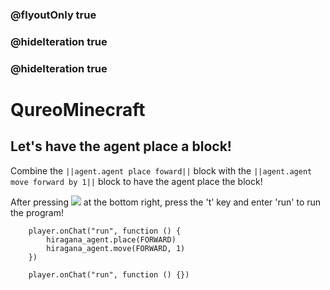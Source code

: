 ### @flyoutOnly true
### @hideIteration true
### @hideIteration true
# QureoMinecraft

## Let's have the agent place a block!

Combine the ``||agent.agent place foward||`` block with the ``||agent.agent move forward by 1||`` block to have the agent place the block!

After pressing ![](https://raw.githubusercontent.com/camp-minecraft/TechkidsCampTutorial/master/images/playbutton.png) at the bottom right, press the 't' key and enter 'run' to run the program!

```ghost
    player.onChat("run", function () {
        hiragana_agent.place(FORWARD)
        hiragana_agent.move(FORWARD, 1)
    })
```

```template
    player.onChat("run", function () {})
```